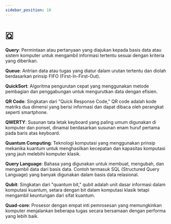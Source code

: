 ```yaml
---
sidebar_position: 18
---
```


# 🇶

**Query**: Permintaan atau pertanyaan yang diajukan kepada basis data atau sistem komputer untuk mengambil informasi tertentu sesuai dengan kriteria yang diberikan.

**Queue**: Antrian data atau tugas yang diatur dalam urutan tertentu dan diolah berdasarkan prinsip FIFO (First-In-First-Out).

**QuickSort**: Algoritma pengurutan cepat yang menggunakan metode pembagian dan penggabungan untuk mengurutkan data dengan efisien.

**QR Code**: Singkatan dari "Quick Response Code," QR code adalah kode matriks dua dimensi yang berisi informasi dan dapat dibaca oleh perangkat seperti smartphone.

**QWERTY**: Susunan tata letak keyboard yang paling umum digunakan di komputer dan ponsel, dinamai berdasarkan susunan enam huruf pertama pada baris atas keyboard.

**Quantum Computing**: Teknologi komputasi yang menggunakan prinsip mekanika kuantum untuk menghasilkan kecepatan dan kapasitas komputasi yang jauh melebihi komputer klasik.

**Query Language**: Bahasa yang digunakan untuk membuat, mengubah, dan mengambil data dari basis data. Contoh termasuk SQL (Structured Query Language) yang banyak digunakan dalam basis data relasional.

**Qubit**: Singkatan dari "quantum bit," qubit adalah unit dasar informasi dalam komputasi kuantum, setara dengan bit dalam komputasi klasik tetapi mengambil keuntungan dari sifat kuantum.

**Quad-core**: Prosesor dengan empat inti pemrosesan yang memungkinkan komputer menjalankan beberapa tugas secara bersamaan dengan performa yang lebih baik.